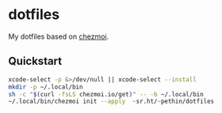 dotfiles
========
My dotfiles based on [chezmoi](https://www.chezmoi.io).

Quickstart
----------
```zsh
xcode-select -p &>/dev/null || xcode-select --install
mkdir -p ~/.local/bin
sh -c "$(curl -fsLS chezmoi.io/get)" -- -b ~/.local/bin
~/.local/bin/chezmoi init --apply  ~sr.ht/~pethin/dotfiles
```
